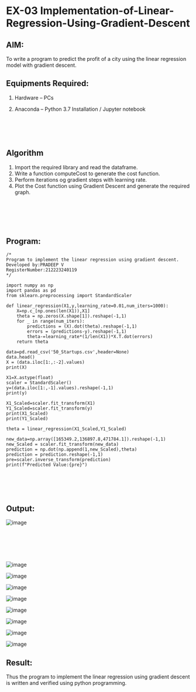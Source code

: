 

# EX-03 Implementation-of-Linear-Regression-Using-Gradient-Descent

## AIM:
To write a program to predict the profit of a city using the linear regression model with gradient descent.

## Equipments Required:
1. Hardware – PCs
2. Anaconda – Python 3.7 Installation / Jupyter notebook

   ```


   


   ```

## Algorithm
1. Import the required library and read the dataframe.
2. Write a function computeCost to generate the cost function.
3. Perform iterations og gradient steps with learning rate.
4. Plot the Cost function using Gradient Descent and generate the required graph.

```






```
## Program:
```
/*
Program to implement the linear regression using gradient descent.
Developed by:PRADEEP V
RegisterNumber:212223240119
*/
```

```
import numpy as np
import pandas as pd
from sklearn.preprocessing import StandardScaler

def linear_regression(X1,y,learning_rate=0.01,num_iters=1000):
    X=np.c_[np.ones(len(X1)),X1]
    theta = np.zeros(X.shape[1]).reshape(-1,1)
    for _ in range(num_iters):
        predictions = (X).dot(theta).reshape(-1,1)
        errors = (predictions-y).reshape(-1,1)
        theta-=learning_rate*(1/len(X1))*X.T.dot(errors)
    return theta
    
data=pd.read_csv('50_Startups.csv',header=None)
data.head()
X = (data.iloc[1:,:-2].values)
print(X)

X1=X.astype(float)
scaler = StandardScaler()
y=(data.iloc[1:,-1].values).reshape(-1,1)
print(y)

X1_Scaled=scaler.fit_transform(X1)
Y1_Scaled=scaler.fit_transform(y)
print(X1_Scaled)
print(Y1_Scaled)

theta = linear_regression(X1_Scaled,Y1_Scaled)

new_data=np.array([165349.2,136897.8,471784.1]).reshape(-1,1)
new_Scaled = scaler.fit_transform(new_data)
prediction = np.dot(np.append(1,new_Scaled),theta)
prediction = prediction.reshape(-1,1)
pre=scaler.inverse_transform(prediction)
print(f"Predicted Value:{pre}")

```

```





```


## Output:
![image](https://github.com/velupradeep/Implementation-of-Linear-Regression-Using-Gradient-Descent/assets/150329341/077d0ce5-8426-4ee0-8fe3-81e5d81c15dc)

```






```


![image](https://github.com/velupradeep/Implementation-of-Linear-Regression-Using-Gradient-Descent/assets/150329341/303ce4d4-5455-4d97-97f6-767b80caddf9)


![image](https://github.com/velupradeep/Implementation-of-Linear-Regression-Using-Gradient-Descent/assets/150329341/a13d70c6-25ea-4e8f-bd50-07138782e3bc)


![image](https://github.com/velupradeep/Implementation-of-Linear-Regression-Using-Gradient-Descent/assets/150329341/82f521df-7448-405d-bfa3-f70a8f3a3130)


![image](https://github.com/velupradeep/Implementation-of-Linear-Regression-Using-Gradient-Descent/assets/150329341/02604f35-2ad1-435b-820b-ac691bf19679)


![image](https://github.com/velupradeep/Implementation-of-Linear-Regression-Using-Gradient-Descent/assets/150329341/3431241b-f5c2-4e1d-ba6e-3fb2eab825f2)


![image](https://github.com/velupradeep/Implementation-of-Linear-Regression-Using-Gradient-Descent/assets/150329341/f992952f-c0c8-4b67-b117-2a541abbaf85)


![image](https://github.com/velupradeep/Implementation-of-Linear-Regression-Using-Gradient-Descent/assets/150329341/4f45bac5-f15a-41e6-af56-207217a62af7)


![image](https://github.com/velupradeep/Implementation-of-Linear-Regression-Using-Gradient-Descent/assets/150329341/92e63318-5ecf-439c-aa54-d6bac3b4a8ed)














## Result:
Thus the program to implement the linear regression using gradient descent is written and verified using python programming.
